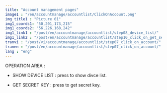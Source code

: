 ```yaml
---
title: "Account management pages"
image1 : "/en/accountmanage/accountlist/ClickOnAccount.png"
img_title1 : "Picture 01"
img1_coords1: "50,201,173,215"
img1_coords2: "56,226,168,242"
img1_link1 : "/post/en/accountmanage/accountlist/step08_device_list/"
img1_link2 : "/post/en/accountmanage/accountlist/step10_click_on_get_secrect_key/"
tranvi : "/post/vi/accountmanage/accountlist/step07_click_on_account/"
tranen : "/post/en/accountmanage/accountlist/step07_click_on_account/"
lang : "eng"
---
```

OPERATION AREA :

- SHOW DEVICE LIST : press to show divce list.

- GET SECRET KEY : press to get secret key.		
